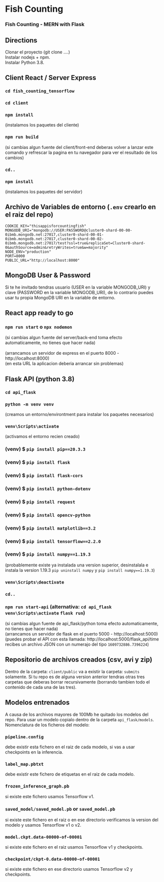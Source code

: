 # Fish Counting
### Fish Counting - MERN with Flask

## Directions
Clonar el proyecto (git clone ....)<br />
Instalar nodejs + npm.<br />
Instalar Python 3.8.

## Client React / Server Express
### `cd fish_counting_tensorflow`
### `cd client`
### `npm install`
(instalamos los paquetes del cliente)
### `npm run build`
(si cambias algun fuente del client/front-end deberas volver a lanzar este comando y refrescar la pagina en tu navegador para ver el resultado de los cambios)
### `cd..`
### `npm install`
(instalamos los paquetes del servidor)

## Archivo de Variables de entorno (`.env` crearlo en el raiz del repo)
`COOKIE_KEY="thisappisforcountingfish"`<br />
`MONGODB_URI="mongodb://USER:PASSWORD@cluster0-shard-00-00-0ibmb.mongodb.net:27017,cluster0-shard-00-01-0ibmb.mongodb.net:27017,cluster0-shard-00-02-0ibmb.mongodb.net:27017/test?ssl=true&replicaSet=Cluster0-shard-0&authSource=admin&retryWrites=true&w=majority"`<br />
`NODE_ENV="production"`<br />
`PORT=8000`<br />
`PUBLIC_URL="http://localhost:8000"`

## MongoDB User & Password
Si te he invitado tendras usuario (USER en la variable MONGODB_URI) y clave (PASSWORD en la variable MONGODB_URI), de lo contrario puedes usar tu propia MongoDB URI en la variable de entorno.

## React app ready to go
### `npm run start` o `npx nodemon`
(si cambias algun fuente del server/back-end toma efecto automaticamente, no tienes que hacer nada)<br /><br />
(arrancamos un servidor de express en el puerto 8000 - http://localhost:8000)<br />
(en esta URL la aplicacion deberia arrancar sin problemas)

## Flask API (python 3.8)
### `cd api_flask`
### `python -m venv venv`
(creamos un entorno/environtment para instalar los paquetes necesarios)
### `venv\Scripts\activate`
(activamos el entorno recien creado)
### (venv) $ `pip install pip==20.3.3`
### (venv) $ `pip install flask`
### (venv) $ `pip install flask-cors`
### (venv) $ `pip install python-dotenv`
### (venv) $ `pip install request`
### (venv) $ `pip install opencv-python`
### (venv) $ `pip install matplotlib==3.2`
### (venv) $ `pip install tensorflow==2.2.0`
### (venv) $ `pip install numpy==1.19.3`
(probablemente existe ya instalada una version superior, desinstalala e instala la version 1.19.3 `pip uninstall numpy` y `pip install numpy==1.19.3`)
### `venv\Scripts\deactivate`
### `cd..`
### `npm run start-api` (alternativa: `cd api_flask` `venv\Scripts\activate` `flask run`)
(si cambias algun fuente de api_flask/python toma efecto automaticamente, no tienes que hacer nada)<br />
(arrancamos un servidor de flask en el puerto 5000 - http://localhost:5000)<br />
(puedes probar el API con esta llamada: http://localhost:5000/flask_api/time recibes un archivo JSON con un numerajo del tipo `1609732886.7396224`)

## Repositorio de archivos creados (csv, avi y zip)
Dentro de la carpeta: `client/public` va a existir la carpeta: `submits` solamente. Si tu repo es de alguna version anterior tendras otras tres carpetas que deberas borrar recursivamente (borrando tambien todo el contenido de cada una de las tres).

## Modelos entrenados
A causa de los archivos mayores de 100Mb he quitado los modelos del repo. Para usar un modelo copialo dentro de la carpeta `api_flask/models`.<br />
Nomenclatura de los ficheros del modelo:<br />
### `pipeline.config`
debe existir esta fichero en el raiz de cada modelo, si vas a usar checkpoints en la inferencia.
### `label_map.pbtxt`
debe existir este fichero de etiquetas en el raiz de cada modelo.
### `frozen_inference_graph.pb`
si existe este fichero usamos Tensorflow v1.
### `saved_model/saved_model.pb` or `saved_model.pb`
si existe este fichero en el raiz o en ese directorio verificamos la version del modelo y usamos Tensorflow v1 o v2.
### `model.ckpt.data-00000-of-00001`
si existe este fichero en el raiz usamos Tensorflow v1 y checkpoints.
### `checkpoint/ckpt-0.data-00000-of-00001`
si existe este fichero en ese directorio usamos Tensorflow v2 y checkpoints.
